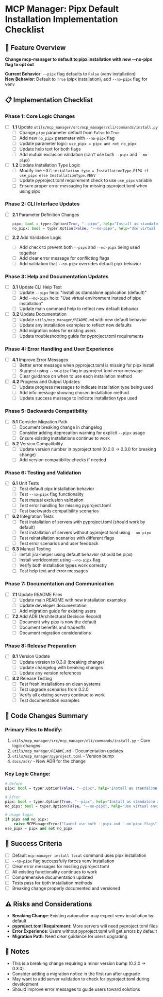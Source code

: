 # MCP Manager: Pipx Default Installation Implementation Checklist

## 🎯 Feature Overview
**Change mcp-manager to default to pipx installation with new --no-pipx flag to opt out**

**Current Behavior**: `--pipx` flag defaults to `False` (venv installation)  
**New Behavior**: Default to `True` (pipx installation), add `--no-pipx` flag for venv

## 📋 Implementation Checklist

### Phase 1: Core Logic Changes
- [ ] **1.1** Update `utils/mcp_manager/src/mcp_manager/cli/commands/install.py`
  - [ ] Change `pipx` parameter default from `False` to `True`
  - [ ] Add new `no_pipx` parameter with `--no-pipx` flag
  - [ ] Update parameter logic: `use_pipx = pipx and not no_pipx`
  - [ ] Update help text for both flags
  - [ ] Add mutual exclusion validation (can't use both `--pipx` and `--no-pipx`)

- [ ] **1.2** Update Installation Type Logic
  - [ ] Modify line ~37: `installation_type = InstallationType.PIPX if use_pipx else InstallationType.VENV`
  - [ ] Update pyproject.toml requirement check to use `use_pipx` variable
  - [ ] Ensure proper error messaging for missing pyproject.toml when using pipx

### Phase 2: CLI Interface Updates
- [ ] **2.1** Parameter Definition Changes
  ```python
  pipx: bool = typer.Option(True, "--pipx", help="Install as standalone application (default)"),
  no_pipx: bool = typer.Option(False, "--no-pipx", help="Use virtual environment instead of pipx"),
  ```

- [ ] **2.2** Add Validation Logic
  - [ ] Add check to prevent both `--pipx` and `--no-pipx` being used together
  - [ ] Add clear error message for conflicting flags
  - [ ] Add validation that `--no-pipx` overrides default pipx behavior

### Phase 3: Help and Documentation Updates
- [ ] **3.1** Update CLI Help Text
  - [ ] Update `--pipx` help: "Install as standalone application (default)"
  - [ ] Add `--no-pipx` help: "Use virtual environment instead of pipx installation"
  - [ ] Update main command help to reflect new default behavior

- [ ] **3.2** Update Documentation
  - [ ] Update `utils/mcp_manager/README.md` with new default behavior
  - [ ] Update any installation examples to reflect new defaults
  - [ ] Add migration notes for existing users
  - [ ] Update troubleshooting guide for pyproject.toml requirements

### Phase 4: Error Handling and User Experience
- [ ] **4.1** Improve Error Messages
  - [ ] Better error message when pyproject.toml is missing for pipx install
  - [ ] Suggest using `--no-pipx` flag in pyproject.toml error message
  - [ ] Clear guidance on when to use each installation method

- [ ] **4.2** Progress and Output Updates
  - [ ] Update progress messages to indicate installation type being used
  - [ ] Add info message showing chosen installation method
  - [ ] Update success message to indicate installation type used

### Phase 5: Backwards Compatibility
- [ ] **5.1** Consider Migration Path
  - [ ] Document breaking change in changelog
  - [ ] Consider adding deprecation warning for explicit `--pipx` usage
  - [ ] Ensure existing installations continue to work

- [ ] **5.2** Version Compatibility
  - [ ] Update version number in pyproject.toml (0.2.0 → 0.3.0 for breaking change)
  - [ ] Add version compatibility checks if needed

### Phase 6: Testing and Validation
- [ ] **6.1** Unit Tests
  - [ ] Test default pipx installation behavior
  - [ ] Test `--no-pipx` flag functionality
  - [ ] Test mutual exclusion validation
  - [ ] Test error handling for missing pyproject.toml
  - [ ] Test backwards compatibility scenarios

- [ ] **6.2** Integration Tests
  - [ ] Test installation of servers with pyproject.toml (should work by default)
  - [ ] Test installation of servers without pyproject.toml using `--no-pipx`
  - [ ] Test reinstallation scenarios with different flags
  - [ ] Test error scenarios and user feedback

- [ ] **6.3** Manual Testing
  - [ ] Install jira-helper using default behavior (should be pipx)
  - [ ] Install worldcontext using `--no-pipx` flag
  - [ ] Verify both installation types work correctly
  - [ ] Test help text and error messages

### Phase 7: Documentation and Communication
- [ ] **7.1** Update README Files
  - [ ] Update main README with new installation examples
  - [ ] Update developer documentation
  - [ ] Add migration guide for existing users

- [ ] **7.2** Add ADR (Architectural Decision Record)
  - [ ] Document why pipx is now the default
  - [ ] Document benefits and tradeoffs
  - [ ] Document migration considerations

### Phase 8: Release Preparation
- [ ] **8.1** Version Update
  - [ ] Update version to 0.3.0 (breaking change)
  - [ ] Update changelog with breaking changes
  - [ ] Update any version references

- [ ] **8.2** Release Testing
  - [ ] Test fresh installations on clean systems
  - [ ] Test upgrade scenarios from 0.2.0
  - [ ] Verify all existing servers continue to work
  - [ ] Test documentation examples

## 🔧 Code Changes Summary

### Primary Files to Modify:
1. `utils/mcp_manager/src/mcp_manager/cli/commands/install.py` - Core logic changes
2. `utils/mcp_manager/README.md` - Documentation updates  
3. `utils/mcp_manager/pyproject.toml` - Version bump
4. `docs/adr/` - New ADR for the change

### Key Logic Change:
```python
# Before
pipx: bool = typer.Option(False, "--pipx", help="Install as standalone application (requires pyproject.toml)")

# After  
pipx: bool = typer.Option(True, "--pipx", help="Install as standalone application (default)"),
no_pipx: bool = typer.Option(False, "--no-pipx", help="Use virtual environment instead of pipx"),

# Usage logic
if pipx and no_pipx:
    raise MCPManagerError("Cannot use both --pipx and --no-pipx flags")
use_pipx = pipx and not no_pipx
```

## 🎯 Success Criteria
- [ ] Default `mcp-manager install local` command uses pipx installation
- [ ] `--no-pipx` flag successfully forces venv installation  
- [ ] Clear error messages for missing pyproject.toml
- [ ] All existing functionality continues to work
- [ ] Comprehensive documentation updated
- [ ] Tests pass for both installation methods
- [ ] Breaking change properly documented and versioned

## ⚠️ Risks and Considerations
- **Breaking Change**: Existing automation may expect venv installation by default
- **pyproject.toml Requirement**: More servers will need pyproject.toml files
- **Error Experience**: Users without pyproject.toml will get errors by default
- **Migration Path**: Need clear guidance for users upgrading

## 📝 Notes
- This is a breaking change requiring a minor version bump (0.2.0 → 0.3.0)
- Consider adding a migration notice in the first run after upgrade
- May want to add server validation to check for pyproject.toml during development
- Should improve error messages to guide users toward solutions
